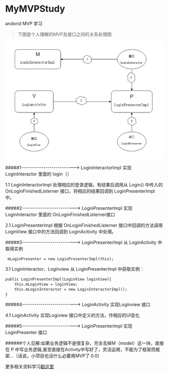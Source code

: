 # MyMVPStudy
andorid MVP 学习

>下图是个人理解的MVP及接口之间的关系处理图

![](https://github.com/lisheny/MyMVPStudy/blob/master/MyMVPStudy/app/src/main/res/mipmap-xxxhdpi/xxx00.png?raw=true)

#####1--------------------------> LoginInteractorImpl 实现 LoginInteractor 里面的 login（）

1.1 LoginInteractorImpl 处理相应的登录逻辑，有结果后调用从 Login() 中传入的 OnLoginFinishedListerner 接口，将相应的结果回调到 LoginPresenterImpl 中。


#####2--------------------------> LoginPresenterImpl 实现 LoginInteractor 里面的    OnLoginFinishedListerner接口

2.1 LoginPresenterImpl 根据 OnLoginFinishedListerner 接口中回调的方法调用 LoginView 接口中的方法回调到 LoginAcitivity 中处理。

#####3--------------------------> LoginPresenterImpl 从 LoginActivity 中取得实例

     mLoginPresenter = new LoginPresenterImpl(this);
3.1 LoginInteractor、Loginview 从 LoginPresenterImpl 中获取实例：
  
    public LoginPresenterImpl(LoginView loginView){
        this.mLoginView = loginView;
        this.mLoginInteractor = new LoginInteractorImpl();
    }

#####4--------------------------> LoginActivity 实现Loginview 接口

4.1 LoginActivity 实现Logiview 接口中定义的方法，作相应的UI变化

#####5--------------------------> LoginPresenterImpl 实现 LoginPresenter 接口

######个人见解:如果业务逻辑不是很复杂，完全去掉M（model）这一块，直接在 P 中写业务逻辑,甚至直接在Activity中写好了，灵活运用，不能为了框架而框架...（话说，小项目也没什么必要用MVP了 0.0）

更多相关资料学习[戳这里](http://zjutkz.net/2016/04/13/%E9%80%89%E6%8B%A9%E6%81%90%E6%83%A7%E7%97%87%E7%9A%84%E7%A6%8F%E9%9F%B3%EF%BC%81%E6%95%99%E4%BD%A0%E8%AE%A4%E6%B8%85MVC%EF%BC%8CMVP%E5%92%8CMVVM/)
 


